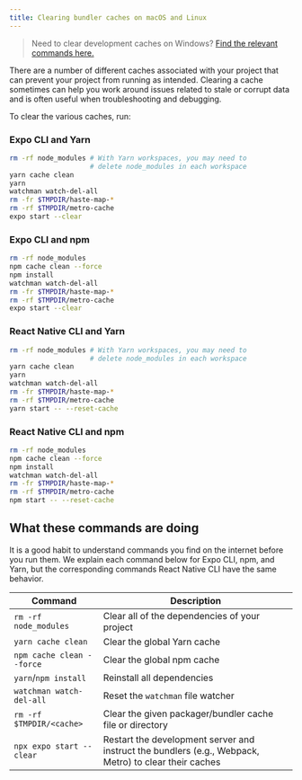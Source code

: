 ```yaml
---
title: Clearing bundler caches on macOS and Linux
---
```


> Need to clear development caches on Windows? [Find the relevant commands here.](clear-cache-windows.md)

There are a number of different caches associated with your project that can prevent your project from running as intended. Clearing a cache sometimes can help you work around issues related to stale or corrupt data and is often useful when troubleshooting and debugging.

To clear the various caches, run:

### Expo CLI and Yarn

```sh
rm -rf node_modules # With Yarn workspaces, you may need to
                    # delete node_modules in each workspace
yarn cache clean
yarn
watchman watch-del-all
rm -fr $TMPDIR/haste-map-*
rm -rf $TMPDIR/metro-cache
expo start --clear
```

### Expo CLI and npm

```sh
rm -rf node_modules
npm cache clean --force
npm install
watchman watch-del-all
rm -fr $TMPDIR/haste-map-*
rm -rf $TMPDIR/metro-cache
expo start --clear
```

### React Native CLI and Yarn

```sh
rm -rf node_modules # With Yarn workspaces, you may need to
                    # delete node_modules in each workspace
yarn cache clean
yarn
watchman watch-del-all
rm -fr $TMPDIR/haste-map-*
rm -rf $TMPDIR/metro-cache
yarn start -- --reset-cache
```

### React Native CLI and npm

```sh
rm -rf node_modules
npm cache clean --force
npm install
watchman watch-del-all
rm -fr $TMPDIR/haste-map-*
rm -rf $TMPDIR/metro-cache
npm start -- --reset-cache
```

## What these commands are doing

It is a good habit to understand commands you find on the internet before you run them. We explain each command below for Expo CLI, npm, and Yarn, but the corresponding commands React Native CLI have the same behavior.

| Command                   | Description                                                                                           |
| ------------------------- | ----------------------------------------------------------------------------------------------------- |
| `rm -rf node_modules`     | Clear all of the dependencies of your project                                                         |
| `yarn cache clean`        | Clear the global Yarn cache                                                                           |
| `npm cache clean --force` | Clear the global npm cache                                                                            |
| `yarn`/`npm install`      | Reinstall all dependencies                                                                            |
| `watchman watch-del-all`  | Reset the `watchman` file watcher                                                                     |
| `rm -rf $TMPDIR/<cache>`  | Clear the given packager/bundler cache file or directory                                              |
| `npx expo start --clear`  | Restart the development server and instruct the bundlers (e.g., Webpack, Metro) to clear their caches |
